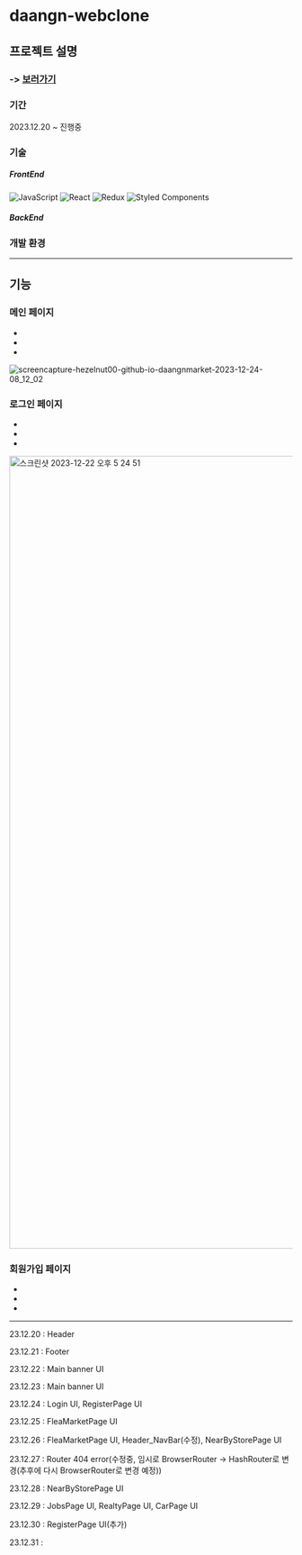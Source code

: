 # daangn-webclone



## 프로젝트 설명

### -> [보러가기](https://hezelnut00.github.io/daangnmarket/)

### 기간 
2023.12.20 ~ 진행중

### 기술
##### FrontEnd
![JavaScript](https://img.shields.io/badge/javascript-%23323330.svg?style=for-the-badge&logo=javascript&logoColor=%23F7DF1E)  ![React](https://img.shields.io/badge/react-%2320232a.svg?style=for-the-badge&logo=react&logoColor=%2361DAFB)  <img alt="Redux" src="https://img.shields.io/badge/redux--toolkit-%23593d88.svg?style=for-the-badge&logo=redux&logoColor=white"/>  ![Styled Components](https://img.shields.io/badge/styled--components-DB7093?style=for-the-badge&logo=styled-components&logoColor=white)


##### BackEnd

### 개발 환경

----

## 기능

### 메인 페이지
 -
 -
 - 

![screencapture-hezelnut00-github-io-daangnmarket-2023-12-24-08_12_02](https://github.com/hezelNut00/daangnmarket/assets/153392297/d46f9982-a6b9-4fa1-af4c-40978bd9046c)

### 로그인 페이지
 -
 -
 - 
<img width="1408" alt="스크린샷 2023-12-22 오후 5 24 51" src="https://github.com/hezelNut00/daangnmarket/assets/153392297/f5c22fe7-1fb2-44d5-a54d-c1a8e8e76102">


### 회원가입 페이지
 -
 -
 - 
----

23.12.20 : Header

23.12.21 : Footer

23.12.22 : Main banner UI

23.12.23 : Main banner UI

23.12.24 : Login UI, RegisterPage UI

23.12.25 : FleaMarketPage UI

23.12.26 : FleaMarketPage UI, Header_NavBar(수정), NearByStorePage UI

23.12.27 : Router 404 error(수정중, 임시로 BrowserRouter -> HashRouter로 변경(추후에 다시 BrowserRouter로 변경 예정))

23.12.28 : NearByStorePage UI

23.12.29 : JobsPage UI, RealtyPage UI, CarPage UI

23.12.30 : RegisterPage UI(추가)

23.12.31 : 
